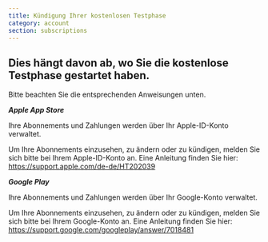 ```yaml
---
title: Kündigung Ihrer kostenlosen Testphase
category: account
section: subscriptions
---
```

## Dies hängt davon ab, wo Sie die kostenlose Testphase gestartet haben.

Bitte beachten Sie die entsprechenden Anweisungen unten.

***Apple App Store***

Ihre Abonnements und Zahlungen werden über Ihr Apple-ID-Konto verwaltet.

Um Ihre Abonnements einzusehen, zu ändern oder zu kündigen, melden Sie sich bitte bei Ihrem Apple-ID-Konto an. Eine Anleitung finden Sie hier: <https://support.apple.com/de-de/HT202039>

***Google Play***

Ihre Abonnements und Zahlungen werden über Ihr Google-Konto verwaltet.

Um Ihre Abonnements einzusehen, zu ändern oder zu kündigen, melden Sie sich bitte bei Ihrem Google-Konto an. Eine Anleitung finden Sie hier: <https://support.google.com/googleplay/answer/7018481>
